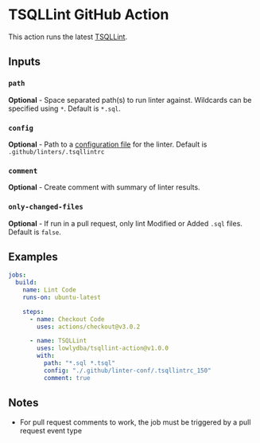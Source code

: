 # TSQLLint GitHub Action

This action runs the latest [TSQLLint](https://github.com/tsqllint/tsqllint).

## Inputs

### `path`

**Optional** - Space separated path(s) to run linter against.
Wildcards can be specified using `*`.
Default is `*.sql`.

### `config`

**Optional** - Path to a [configuration file](https://github.com/tsqllint/tsqllint#configuration)
for the linter.
Default is `.github/linters/.tsqllintrc`

### `comment`

**Optional** - Create comment with summary of linter results.

### `only-changed-files`

**Optional** - If run in a pull request, only lint Modified or Added `.sql` files.
Default is `false`.

## Examples

```yml
jobs:
  build:
    name: Lint Code
    runs-on: ubuntu-latest

    steps:
      - name: Checkout Code
        uses: actions/checkout@v3.0.2

      - name: TSQLLint
        uses: lowlydba/tsqllint-action@v1.0.0
        with:
          path: "*.sql *.tsql"
          config: "./.github/linter-conf/.tsqllintrc_150"
          comment: true
```

## Notes

* For pull request comments to work, the job must be triggered by a pull request event type
